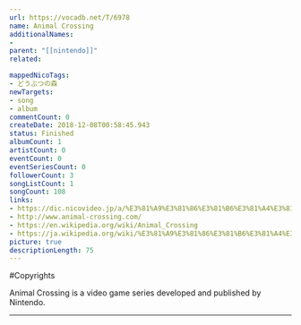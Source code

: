 ```yaml
---
url: https://vocadb.net/T/6978
name: Animal Crossing
additionalNames: 
- 
parent: "[[nintendo]]"
related:

mappedNicoTags:
- どうぶつの森
newTargets:
- song
- album
commentCount: 0
createDate: 2018-12-08T00:58:45.943
status: Finished
albumCount: 1
artistCount: 0
eventCount: 0
eventSeriesCount: 0
followerCount: 3
songListCount: 1
songCount: 108
links: 
- https://dic.nicovideo.jp/a/%E3%81%A9%E3%81%86%E3%81%B6%E3%81%A4%E3%81%AE%E6%A3%AE
- http://www.animal-crossing.com/
- https://en.wikipedia.org/wiki/Animal_Crossing
- https://ja.wikipedia.org/wiki/%E3%81%A9%E3%81%86%E3%81%B6%E3%81%A4%E3%81%AE%E6%A3%AE%E3%82%B7%E3%83%AA%E3%83%BC%E3%82%BA
picture: true
descriptionLength: 75
---
```


#Copyrights

Animal Crossing is a video game series developed and published by Nintendo.

---

